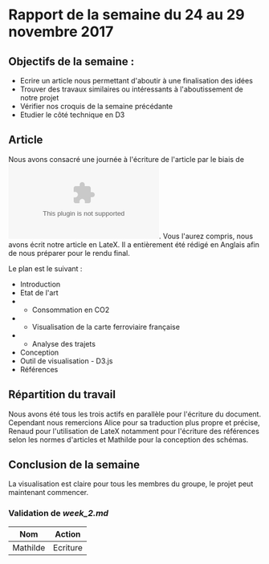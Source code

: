 # Rapport de la semaine du 24 au 29 novembre 2017

## Objectifs de la semaine : 
* Ecrire un article nous permettant d'aboutir à une finalisation des idées
* Trouver des travaux similaires ou intéressants à l'aboutissement de notre projet 
* Vérifier nos croquis de la semaine précédante
* Etudier le côté technique en D3 


## Article

Nous avons consacré une journée à l'écriture de l'article par le biais de ![sharelatex](sharelatex.com). 
Vous l'aurez compris, nous avons écrit notre article en LateX. Il a entièrement été rédigé en Anglais afin de nous préparer pour le rendu final. 


Le plan est le suivant : 

* Introduction 
* Etat de l'art
* * Consommation en CO2
* * Visualisation de la carte ferroviaire française
* * Analyse des trajets
* Conception 
* Outil de visualisation - D3.js
* Références


## Répartition du travail 

Nous avons été tous les trois actifs en parallèle pour l'écriture du document. Cependant nous remercions Alice pour sa traduction plus propre et précise, Renaud pour l'utilisation de LateX notamment pour l'écriture des références selon les normes d'articles et Mathilde pour la conception des schémas. 

## Conclusion de la semaine
La visualisation est claire pour tous les membres du groupe, le projet peut maintenant commencer. 

### Validation de *week_2.md*
 
| Nom | Action |
| --- | ------ |
| Mathilde | Ecriture |
